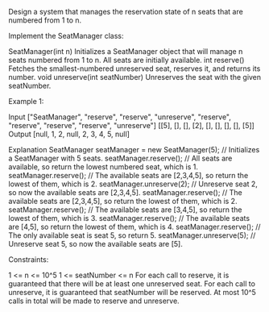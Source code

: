 
Design a system that manages the reservation state of n seats that are
numbered from 1 to n.

Implement the SeatManager class:


SeatManager(int n) Initializes a SeatManager object that will manage n seats
numbered from 1 to n. All seats are initially available.
int reserve() Fetches the smallest-numbered unreserved seat, reserves it, and
returns its number.
void unreserve(int seatNumber) Unreserves the seat with the given
seatNumber.



Example 1:


Input
["SeatManager", "reserve", "reserve", "unreserve", "reserve", "reserve",
"reserve", "reserve", "unreserve"]
[[5], [], [], [2], [], [], [], [], [5]]
Output
[null, 1, 2, null, 2, 3, 4, 5, null]

Explanation
SeatManager seatManager = new SeatManager(5); // Initializes a SeatManager
with 5 seats.
seatManager.reserve();    // All seats are available, so return the lowest
numbered seat, which is 1.
seatManager.reserve();    // The available seats are [2,3,4,5], so return the
lowest of them, which is 2.
seatManager.unreserve(2); // Unreserve seat 2, so now the available seats are
[2,3,4,5].
seatManager.reserve();    // The available seats are [2,3,4,5], so return the
lowest of them, which is 2.
seatManager.reserve();    // The available seats are [3,4,5], so return the
lowest of them, which is 3.
seatManager.reserve();    // The available seats are [4,5], so return the
lowest of them, which is 4.
seatManager.reserve();    // The only available seat is seat 5, so return 5.
seatManager.unreserve(5); // Unreserve seat 5, so now the available seats are
[5].



Constraints:


1 <= n <= 10^5
1 <= seatNumber <= n
For each call to reserve, it is guaranteed that there will be at least one
unreserved seat.
For each call to unreserve, it is guaranteed that seatNumber will be
reserved.
At most 10^5 calls in total will be made to reserve and unreserve.




